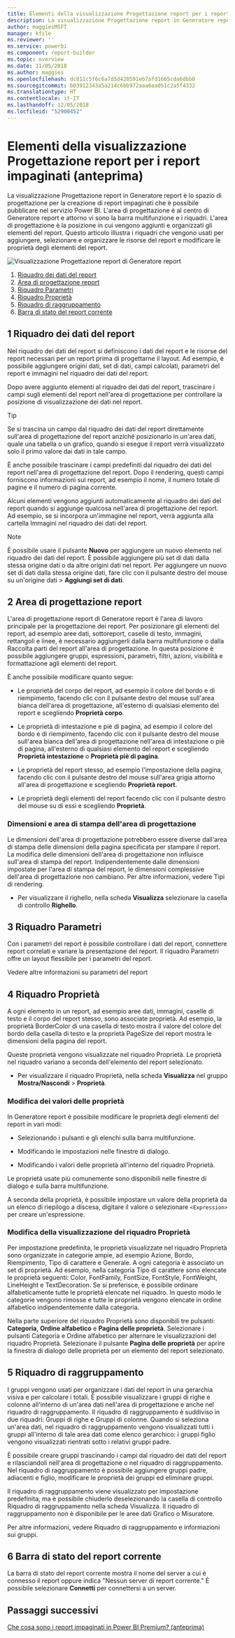 ```yaml
---
title: Elementi della visualizzazione Progettazione report per i report impaginati (anteprima)
description: La visualizzazione Progettazione report in Generatore report è lo spazio di progettazione per la creazione di report impaginati che è possibile pubblicare nel servizio Power BI.
author: maggiesMSFT
manager: kfile
ms.reviewer: ''
ms.service: powerbi
ms.component: report-builder
ms.topic: overview
ms.date: 11/05/2018
ms.author: maggies
ms.openlocfilehash: dc811c5f6c6a7d5d428591eb7afd1665cda6dbb0
ms.sourcegitcommit: b03912343a5a214c6bb972aaa6aa051c2a5f4332
ms.translationtype: HT
ms.contentlocale: it-IT
ms.lasthandoff: 12/05/2018
ms.locfileid: "52900452"
---
```

# <a name="getting-around-in-report-design-view-for-paginated-reports-preview"></a>Elementi della visualizzazione Progettazione report per i report impaginati (anteprima)

La visualizzazione Progettazione report in Generatore report è lo spazio di progettazione per la creazione di report impaginati che è possibile pubblicare nel servizio Power BI. L'area di progettazione è al centro di Generatore report e attorno vi sono la barra multifunzione e i riquadri. L'area di progettazione è la posizione in cui vengono aggiunti e organizzati gli elementi del report. Questo articolo illustra i riquadri che vengono usati per aggiungere, selezionare e organizzare le risorse del report e modificare le proprietà degli elementi del report.  

![Visualizzazione Progettazione report di Generatore report](media/paginated-reports-report-design-view/power-bi-paginated-report-design-view.png)

1.  [Riquadro dei dati del report](#report-data-pane) 
2.  [Area di progettazione report](#report-design-surface)  
3.  [Riquadro Parametri](#parameters-pane) 
4.  [Riquadro Proprietà](#properties-pane) 
5.  [Riquadro di raggruppamento](#grouping-pane) 
6.  [Barra di stato del report corrente](#current-report-status-bar)  
  
## <a name="1-report-data-pane"></a>1 Riquadro dei dati del report  
 Nel riquadro dei dati del report si definiscono i dati del report e le risorse del report necessari per un report prima di progettarne il layout. Ad esempio, è possibile aggiungere origini dati, set di dati, campi calcolati, parametri del report e immagini nel riquadro dei dati del report.  
  
 Dopo avere aggiunto elementi al riquadro dei dati del report, trascinare i campi sugli elementi del report nell'area di progettazione per controllare la posizione di visualizzazione dei dati nel report.  
  
> [!TIP]  
>  Se si trascina un campo dal riquadro dei dati del report direttamente sull'area di progettazione del report anziché posizionarlo in un'area dati, quale una tabella o un grafico, quando si esegue il report verrà visualizzato solo il primo valore dai dati in tale campo.  
  
 È anche possibile trascinare i campi predefiniti dal riquadro dei dati del report nell'area di progettazione del report. Dopo il rendering, questi campi forniscono informazioni sul report, ad esempio il nome, il numero totale di pagine e il numero di pagina corrente.  
  
 Alcuni elementi vengono aggiunti automaticamente al riquadro dei dati del report quando si aggiunge qualcosa nell'area di progettazione del report. Ad esempio, se si incorpora un'immagine nel report, verrà aggiunta alla cartella Immagini nel riquadro dei dati del report.  
  
> [!NOTE]  
>  È possibile usare il pulsante **Nuovo** per aggiungere un nuovo elemento nel riquadro dei dati del report. È possibile aggiungere più set di dati dalla stessa origine dati o da altre origini dati nel report. Per aggiungere un nuovo set di dati dalla stessa origine dati, fare clic con il pulsante destro del mouse su un'origine dati > **Aggiungi set di dati**.  
  
## <a name="2-report-design-surface"></a>2 Area di progettazione report  
 L'area di progettazione report di Generatore report è l'area di lavoro principale per la progettazione dei report. Per posizionare gli elementi del report, ad esempio aree dati, sottoreport, caselle di testo, immagini, rettangoli e linee, è necessario aggiungerli dalla barra multifunzione o dalla Raccolta parti del report all'area di progettazione. In questa posizione è possibile aggiungere gruppi, espressioni, parametri, filtri, azioni, visibilità e formattazione agli elementi del report.  
  
 È anche possibile modificare quanto segue:  
  
-   Le proprietà del corpo del report, ad esempio il colore del bordo e di riempimento, facendo clic con il pulsante destro del mouse sull'area bianca dell'area di progettazione, all'esterno di qualsiasi elemento del report e scegliendo **Proprietà corpo**.  
  
-   Le proprietà di intestazione e piè di pagina, ad esempio il colore del bordo e di riempimento, facendo clic con il pulsante destro del mouse sull'area bianca dell'area di progettazione nell'area di intestazione o piè di pagina, all'esterno di qualsiasi elemento del report e scegliendo **Proprietà intestazione** o **Proprietà piè di pagina**.  
  
-   Le proprietà del report stesso, ad esempio l'impostazione della pagina, facendo clic con il pulsante destro del mouse sull'area grigia attorno all'area di progettazione e scegliendo **Proprietà report**.  
  
-   Le proprietà degli elementi del report facendo clic con il pulsante destro del mouse su di essi e scegliendo **Proprietà**.  
  
### <a name="design-surface-size-and-print-area"></a>Dimensioni e area di stampa dell'area di progettazione  
Le dimensioni dell'area di progettazione potrebbero essere diverse dall'area di stampa delle dimensioni della pagina specificata per stampare il report. La modifica delle dimensioni dell'area di progettazione non influisce sull'area di stampa del report. Indipendentemente dalle dimensioni impostate per l'area di stampa del report, le dimensioni complessive dell'area di progettazione non cambiano. Per altre informazioni, vedere Tipi di rendering. 
  
- Per visualizzare il righello, nella scheda **Visualizza** selezionare la casella di controllo **Righello**.  
  
## <a name="3-parameters-pane"></a>3 Riquadro Parametri  
 Con i parametri del report è possibile controllare i dati del report, connettere report correlati e variare la presentazione del report. Il riquadro Parametri offre un layout flessibile per i parametri del report.  
  
 Vedere altre informazioni su parametri del report   
  
## <a name="4-properties-pane"></a>4 Riquadro Proprietà
 A ogni elemento in un report, ad esempio aree dati, immagini, caselle di testo e il corpo del report stesso, sono associate proprietà. Ad esempio, la proprietà BorderColor di una casella di testo mostra il valore del colore del bordo della casella di testo e la proprietà PageSize del report mostra le dimensioni della pagina del report.  
  
 Queste proprietà vengono visualizzate nel riquadro Proprietà. Le proprietà nel riquadro variano a seconda dell'elemento del report selezionato.  
  
- Per visualizzare il riquadro Proprietà, nella scheda **Visualizza** nel gruppo **Mostra/Nascondi** > **Proprietà**.  
  
### <a name="changing-property-values"></a>Modifica dei valori delle proprietà  
 In Generatore report è possibile modificare le proprietà degli elementi del report in vari modi:  
  
-   Selezionando i pulsanti e gli elenchi sulla barra multifunzione.  
  
-   Modificando le impostazioni nelle finestre di dialogo.  
  
-   Modificando i valori delle proprietà all'interno del riquadro Proprietà.  
  
 Le proprietà usate più comunemente sono disponibili nelle finestre di dialogo e sulla barra multifunzione.  
  
 A seconda della proprietà, è possibile impostare un valore della proprietà da un elenco di riepilogo a discesa, digitare il valore o selezionare `<Expression>` per creare un'espressione.  
  
### <a name="changing-the-properties-pane-view"></a>Modifica della visualizzazione del riquadro Proprietà  
 Per impostazione predefinita, le proprietà visualizzate nel riquadro Proprietà sono organizzate in categorie ampie, ad esempio Azione, Bordo, Riempimento, Tipo di carattere e Generale. A ogni categoria è associato un set di proprietà. Ad esempio, nella categoria Tipo di carattere sono elencate le proprietà seguenti: Color, FontFamily, FontSize, FontStyle, FontWeight, LineHeight e TextDecoration. Se si preferisce, è possibile ordinare alfabeticamente tutte le proprietà elencate nel riquadro. In questo modo le categorie vengono rimosse e tutte le proprietà vengono elencate in ordine alfabetico indipendentemente dalla categoria.  
  
 Nella parte superiore del riquadro Proprietà sono disponibili tre pulsanti: **Categoria**, **Ordine alfabetico** e **Pagina delle proprietà**. Selezionare i pulsanti Categoria e Ordine alfabetico per alternare le visualizzazioni del riquadro Proprietà. Selezionare il pulsante **Pagina delle proprietà** per aprire la finestra di dialogo delle proprietà per un elemento del report selezionato.  
  
  
## <a name="5-grouping-pane"></a>5 Riquadro di raggruppamento

 I gruppi vengono usati per organizzare i dati del report in una gerarchia visiva e per calcolare i totali. È possibile visualizzare i gruppi di righe e colonne all'interno di un'area dati nell'area di progettazione e anche nel riquadro di raggruppamento. Il riquadro di raggruppamento è suddiviso in due riquadri: Gruppi di righe e Gruppi di colonne. Quando si seleziona un'area dati, nel riquadro di raggruppamento vengono visualizzati tutti i gruppi all'interno di tale area dati come elenco gerarchico: i gruppi figlio vengono visualizzati rientrati sotto i relativi gruppi padre.  
  
 È possibile creare gruppi trascinando i campi dal riquadro dei dati del report e rilasciandoli nell'area di progettazione o nel riquadro di raggruppamento. Nel riquadro di raggruppamento è possibile aggiungere gruppi padre, adiacenti e figlio, modificare le proprietà dei gruppi ed eliminare gruppi.  
  
 Il riquadro di raggruppamento viene visualizzato per impostazione predefinita, ma è possibile chiuderlo deselezionando la casella di controllo Riquadro di raggruppamento nella scheda Visualizza. Il riquadro di raggruppamento non è disponibile per le aree dati Grafico o Misuratore.  
  
 Per altre informazioni, vedere Riquadro di raggruppamento e informazioni sui gruppi.  
  
## <a name="6-current-report-status-bar"></a>6 Barra di stato del report corrente

La barra di stato del report corrente mostra il nome del server a cui è connesso il report oppure indica "Nessun server di report corrente." È possibile selezionare **Connetti** per connettersi a un server.

## <a name="next-steps"></a>Passaggi successivi

[Che cosa sono i report impaginati in Power BI Premium? (anteprima)](paginated-reports-report-builder-power-bi.md) 

  
  
